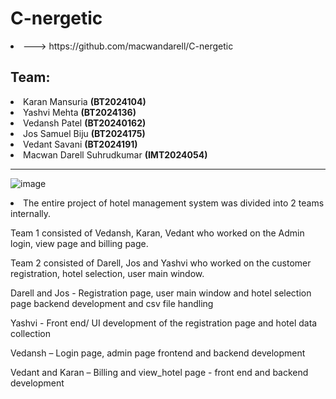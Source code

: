 # C-nergetic 
<li>---> https://github.com/macwandarell/C-nergetic</li>
<h2>Team:</h2>
<li> Karan Mansuria <strong>(BT2024104)</strong></li>
<li> Yashvi Mehta <strong>(BT2024136)</strong></li>
<li> Vedansh Patel <strong>(BT20240162)</strong></li>
<li> Jos Samuel Biju <strong>(BT2024175)</strong></li>
<li> Vedant Savani <strong>(BT2024191)</strong></li>
<li> Macwan Darell Suhrudkumar <strong>(IMT2024054)</strong></li>
<hr>

![image](https://github.com/user-attachments/assets/39fea929-8f0a-4fe1-81bc-f2e14c08b8a3)

<li>The entire project of hotel management system was divided into 2 teams internally.

Team 1 consisted of  Vedansh, Karan, Vedant who worked on the Admin login, view page and billing page.

Team 2 consisted of Darell, Jos and Yashvi who worked on the customer registration, hotel selection, user main window.

Darell and Jos - Registration page, user main window and hotel selection page backend development and           	               csv file handling

Yashvi  -  Front end/ UI development of the registration page and hotel data collection

Vedansh – Login page, admin page frontend and backend development
 
Vedant and Karan – Billing and view_hotel page - front end and backend development</li>


